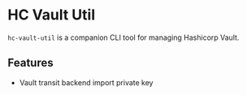 # HC Vault Util 

`hc-vault-util` is a companion CLI tool for managing Hashicorp Vault.

## Features

- Vault transit backend import private key 

